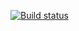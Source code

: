 [![Build status](https://ci.appveyor.com/api/projects/status/yobuyq892uv7yj3w?svg=true)](https://ci.appveyor.com/project/anepretimovdiasoft/solution070325)
